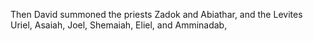 Then David summoned the priests Zadok and Abiathar, and the Levites Uriel, Asaiah, Joel, Shemaiah, Eliel, and Amminadab,
